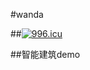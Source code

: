 #wanda

##<a href="https://996.icu"><img src="https://img.shields.io/badge/link-996.icu-red.svg" alt="996.icu" /></a>

##智能建筑demo
